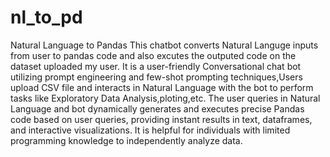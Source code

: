 # nl_to_pd
Natural Language to Pandas
This chatbot converts Natural Languge inputs from user to pandas code and also excutes the outputed code on the dataset uploaded my user.
It is a user-friendly Conversational chat bot utilizing prompt engineering and few-shot prompting techniques,Users upload CSV file and interacts in Natural Language with the bot to perform tasks like Exploratory Data Analysis,ploting,etc. The user queries in Natural Language and bot dynamically generates and executes precise Pandas code based on user queries, providing instant results in text, dataframes, and interactive visualizations.
It is helpful for individuals with limited programming knowledge to independently analyze data.
